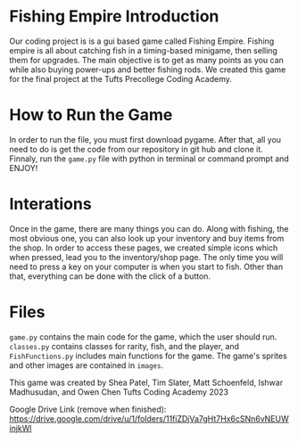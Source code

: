 # Fishing Empire Introduction
Our coding project is is a gui based game called Fishing Empire. Fishing empire is all about catching fish in a timing-based minigame, then selling them for upgrades. The main objective is to get as many points as you can while also buying power-ups and better fishing rods. We created this game for the final project at the Tufts Precollege Coding Academy. 

# How to Run the Game
In order to run the file, you must first download pygame. After that, all you need to do is get the code from our repository in git hub and clone it. Finnaly, run the ```game.py``` file with python in terminal or command prompt and ENJOY!

# Interations
Once in the game, there are many things you can do. Along with fishing, the most obvious one, you can also look up your inventory and buy items from the shop. In order to access these pages, we created simple icons which when pressed, lead you to the inventory/shop page. The only time you will need to press a key on your computer is when you start to fish. Other than that, everything can be done with the click of a button.

# Files
```game.py``` contains the main code for the game, which the user should run. ```classes.py``` contains classes for rarity, fish, and the player, and ```FishFunctions.py``` includes main functions for the game.
The game's sprites and other images are contained in ```images```.

This game was created by Shea Patel, Tim Slater, Matt Schoenfeld, Ishwar Madhusudan, and Owen Chen
Tufts Coding Academy 2023

Google Drive Link (remove when finished): https://drive.google.com/drive/u/1/folders/11fiZDjVa7gHt7Hx6cSNn6vNEUWinjkWl
